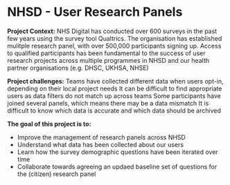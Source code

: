 # NHSD - User Research Panels

**Project Context:**
NHS Digital has conducted over 600 surveys in the past few years using the survey tool Qualtrics.
The organisation has established mulitple research panel, with over 500,000 participants signing up.
Access to qualified participants has been fundamental to the success of user research projects across multiple programmes in NHSD and our health partner organisations (e.g. DHSC, UKHSA, NHSE)


**Project challenges:**
Teams have collected different data when users opt-in, depending on their local project needs
It can be difficult to find appropriate users as data filters do not match up across teams
Some participants have joined several panels, which means there may be a data mismatch
It is difficult to know which data is accurate and which data should be archived

**The goal of this project is to:**
* Improve the management of research panels across NHSD
* Understand what data has been collected about our users
* Learn how the survey demographic questions have been iterated over time
* Collaborate towards agreeing an updaed baseline set of questions for the (citizen) research panel 
